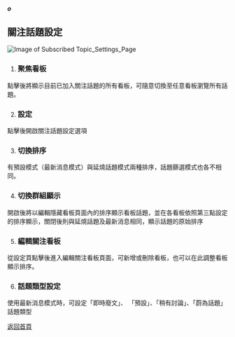 ##### o
## 關注話題設定

![Image of Subscribed Topic_Settings_Page](../v1/images/subs_settings.png) 

1. ### 聚焦看板
點擊後將顯示目前已加入關注話題的所有看板，可隨意切換至任意看板瀏覽所有話題。

2. ### 設定
點擊後開啟關注話題設定選項

3. ### 切換排序
有預設模式（最新消息模式）與延燒話題模式兩種排序，話題篩選模式也各不相同。

4. ### 切換群組顯示
開啟後將以編輯隱藏看板頁面內的排序顯示看板話題，並在各看板依照第三點設定的排序顯示，關閉後則與延燒話題及最新消息相同，顯示話題的原始排序

5. ### 編輯關注看板
從設定頁點擊後進入編輯關注看板頁面，可新增或刪除看板，也可以在此調整看板顯示排序。  

6. ### 話題類型設定
使用最新消息模式時，可設定「即時廢文」、  「預設」、「稍有討論」、「蔚為話題」話題類型  
  
[返回首頁](https://kimieno.github.io/android.pitt) 